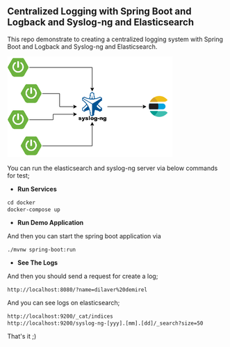 ## Centralized Logging with Spring Boot and Logback and Syslog-ng and Elasticsearch

This repo demonstrate to creating a centralized logging system with Spring Boot and Logback and Syslog-ng and Elasticsearch.

![spring-boot-syslog-ng-elasticsearch](docs/spring-boot-syslog-ng-elasticsearch.png)

You can run the elasticsearch and syslog-ng server via below commands for test;

* **Run Services**

```shell
cd docker
docker-compose up
```

* **Run Demo Application**

And then you can start the spring boot application via
```shell
./mvnw spring-boot:run
```

* **See The Logs**

And then you should send a request for create a log;
```text
http://localhost:8080/?name=dilaver%20demirel
```

And you can see logs on elasticsearch;
```text
http://localhost:9200/_cat/indices
http://localhost:9200/syslog-ng-[yyy].[mm].[dd]/_search?size=50
```

That's it ;)